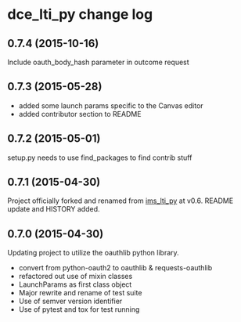 dce_lti_py change log
=====================

0.7.4 (2015-10-16)
--------------------

Include oauth_body_hash parameter in outcome request

0.7.3 (2015-05-28)
------------------

* added some launch params specific to the Canvas editor
* added contributor section to README

0.7.2 (2015-05-01)
------------------

setup.py needs to use find_packages to find contrib stuff

0.7.1 (2015-04-30)
------------------

Project officially forked and renamed from [ims_lti_py](https://github.com/tophatmonocle/ims_lti_py) at v0.6. README update and HISTORY added.

0.7.0 (2015-04-30)
------------------

Updating project to utilize the oauthlib python library.
    
* convert from python-oauth2 to oauthlib & requests-oauthlib
* refactored out use of mixin classes
* LaunchParams as first class object
* Major rewrite and rename of test suite
* Use of semver version identifier
* Use of pytest and tox for test running


